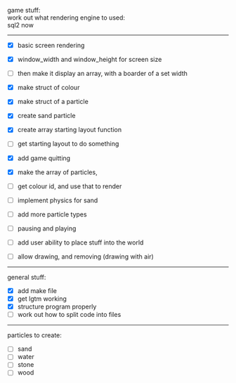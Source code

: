 
game stuff:  
  work out what rendering engine to used:  
  sql2 now
* * *
- [x] basic screen rendering  
- [x] window_width and window_height for screen size  

- [ ] then make it display an array, with a boarder of a set width  

- [x] make struct of colour  
- [x] make struct of a particle  
- [x] create sand particle
- [x] create array starting layout function
- [ ] get starting layout to do something

- [x] add game quitting

- [x] make the array of particles,
- [ ] get colour id, and use that to render

- [ ] implement physics for sand  
- [ ] add more particle types  

- [ ] pausing and playing  

- [ ] add user ability to place stuff into the world  
- [ ] allow drawing, and removing (drawing with air)  
* * *

general stuff:  
- [x] add make file  
- [x] get lgtm working  
- [x] structure program properly  
- [ ] work out how to split code into files  
* * *
particles to create:  
- [ ] sand  
- [ ] water  
- [ ] stone  
- [ ] wood  
